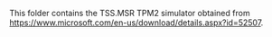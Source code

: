 This folder contains the TSS.MSR TPM2 simulator obtained from https://www.microsoft.com/en-us/download/details.aspx?id=52507.